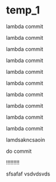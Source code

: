 # temp_1

lambda commit

lambda commit

lambda commit

lambda commit

lambda commit

lambda commit

lambda commit

lambda commit

lambda commit

lambda commit

lamdsakncsaoin

do commit

!!!!!!!!!

sfsafaf
vsdvdsvds
